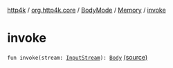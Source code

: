 [http4k](../../../index.md) / [org.http4k.core](../../index.md) / [BodyMode](../index.md) / [Memory](index.md) / [invoke](./invoke.md)

# invoke

`fun invoke(stream: `[`InputStream`](http://docs.oracle.com/javase/6/docs/api/java/io/InputStream.html)`): `[`Body`](../../-body/index.md) [(source)](https://github.com/http4k/http4k/blob/master/http4k-core/src/main/kotlin/org/http4k/core/BodyMode.kt#L8)